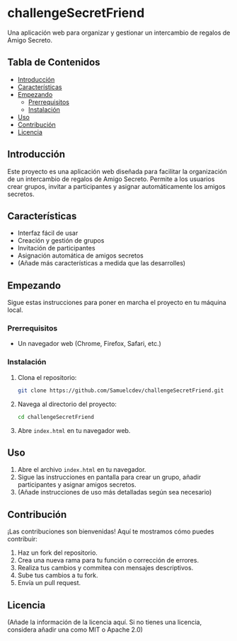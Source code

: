 # challengeSecretFriend

Una aplicación web para organizar y gestionar un intercambio de regalos de Amigo Secreto.

## Tabla de Contenidos

- [Introducción](#introducción)
- [Características](#características)
- [Empezando](#empezando)
  - [Prerrequisitos](#prerrequisitos)
  - [Instalación](#instalación)
- [Uso](#uso)
- [Contribución](#contribución)
- [Licencia](#licencia)

## Introducción

Este proyecto es una aplicación web diseñada para facilitar la organización de un intercambio de regalos de Amigo Secreto. Permite a los usuarios crear grupos, invitar a participantes y asignar automáticamente los amigos secretos.

## Características

- Interfaz fácil de usar
- Creación y gestión de grupos
- Invitación de participantes
- Asignación automática de amigos secretos
- (Añade más características a medida que las desarrolles)

## Empezando

Sigue estas instrucciones para poner en marcha el proyecto en tu máquina local.

### Prerrequisitos

- Un navegador web (Chrome, Firefox, Safari, etc.)

### Instalación

1. Clona el repositorio:

    ```bash
    git clone https://github.com/Samuelcdev/challengeSecretFriend.git
    ```
2. Navega al directorio del proyecto:

    ```bash
    cd challengeSecretFriend
    ```
3. Abre `index.html` en tu navegador web.

## Uso

1. Abre el archivo `index.html` en tu navegador.
2. Sigue las instrucciones en pantalla para crear un grupo, añadir participantes y asignar amigos secretos.
3. (Añade instrucciones de uso más detalladas según sea necesario)

## Contribución

¡Las contribuciones son bienvenidas! Aquí te mostramos cómo puedes contribuir:

1. Haz un fork del repositorio.
2. Crea una nueva rama para tu función o corrección de errores.
3. Realiza tus cambios y commitea con mensajes descriptivos.
4. Sube tus cambios a tu fork.
5. Envía un pull request.

## Licencia

(Añade la información de la licencia aquí. Si no tienes una licencia, considera añadir una como MIT o Apache 2.0)